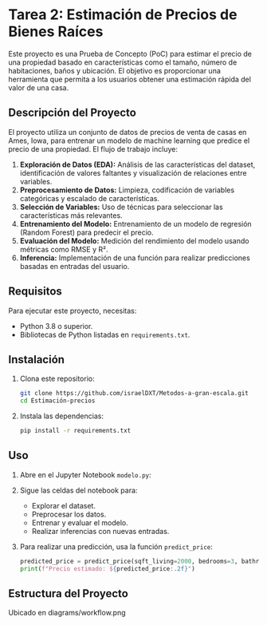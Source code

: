 # Tarea 2: Estimación de Precios de Bienes Raíces

Este proyecto es una Prueba de Concepto (PoC) para estimar el precio de una propiedad basado en características como el tamaño, número de habitaciones, baños y ubicación. El objetivo es proporcionar una herramienta que permita a los usuarios obtener una estimación rápida del valor de una casa.

## Descripción del Proyecto

El proyecto utiliza un conjunto de datos de precios de venta de casas en Ames, Iowa, para entrenar un modelo de machine learning que predice el precio de una propiedad. El flujo de trabajo incluye:

1. **Exploración de Datos (EDA):** Análisis de las características del dataset, identificación de valores faltantes y visualización de relaciones entre variables.
2. **Preprocesamiento de Datos:** Limpieza, codificación de variables categóricas y escalado de características.
3. **Selección de Variables:** Uso de técnicas para seleccionar las características más relevantes.
4. **Entrenamiento del Modelo:** Entrenamiento de un modelo de regresión (Random Forest) para predecir el precio.
5. **Evaluación del Modelo:** Medición del rendimiento del modelo usando métricas como RMSE y R².
6. **Inferencia:** Implementación de una función para realizar predicciones basadas en entradas del usuario.

## Requisitos

Para ejecutar este proyecto, necesitas:

- Python 3.8 o superior.
- Bibliotecas de Python listadas en `requirements.txt`.

## Instalación

1. Clona este repositorio:
   ```bash
   git clone https://github.com/israelDXT/Metodos-a-gran-escala.git
   cd Estimación-precios
   ```

2. Instala las dependencias:
    ```bash
    pip install -r requirements.txt
    ```

## Uso

1. Abre en el Jupyter Notebook `modelo.py`:

2. Sigue las celdas del notebook para:

    * Explorar el dataset.
    * Preprocesar los datos.
    * Entrenar y evaluar el modelo.
    * Realizar inferencias con nuevas entradas.

3. Para realizar una predicción, usa la función `predict_price`:
    ```python
    predicted_price = predict_price(sqft_living=2000, bedrooms=3, bathrooms=2, zipcode=98001)
    print(f"Precio estimado: ${predicted_price:.2f}")
    ```
## Estructura del Proyecto

Ubicado en diagrams/workflow.png